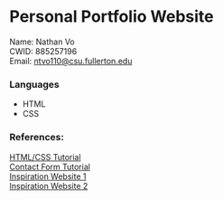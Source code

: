 # Personal Portfolio Website   
Name: Nathan Vo   
CWID: 885257196   
Email: ntvo110@csu.fullerton.edu
### Languages   
* HTML
* CSS   

### References:   
[HTML/CSS Tutorial](https://www.youtube.com/watch?v=G3e-cpL7ofc&t=7152s)   
[Contact Form Tutorial](https://youtu.be/-HeadgoqJ7A?si=CqvA_e80WSEaZ6Sd)   
[Inspiration Website 1](https://www.rammaheshwari.com/#about)   
[Inspiration Website 2](http://findmatthew.com/)   